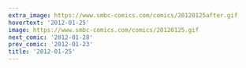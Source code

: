```yaml
---
extra_image: https://www.smbc-comics.com/comics/20120125after.gif
hovertext: '2012-01-25'
image: https://www.smbc-comics.com/comics/20120125.gif
next_comic: '2012-01-28'
prev_comic: '2012-01-23'
title: '2012-01-25'
---
```



